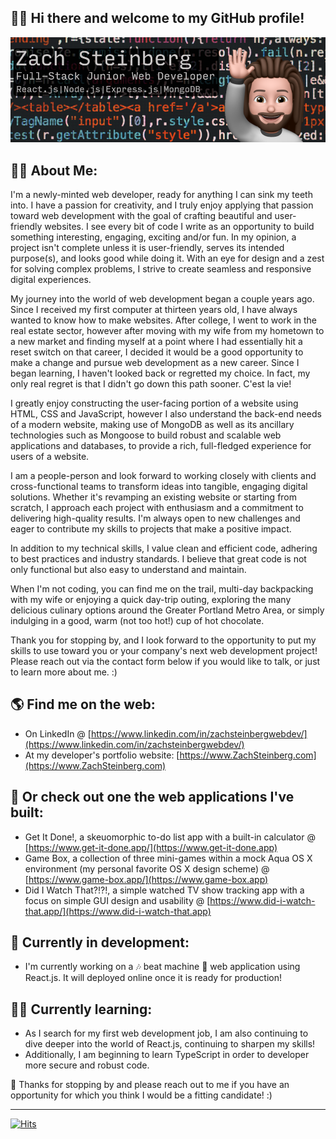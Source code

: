 ## 🙋‍♂️ Hi there and welcome to my GitHub profile!

![GitHub profile masthead banner](https://github.com/ZachSteinberg-webdev/ZachSteinberg-webdev/blob/b505b28e897c95621a049e33f64cd8d72ce22b4c/GitHub_readme_banner-reduced.png)

## 👨‍💻 About Me:

I'm a newly-minted web developer, ready for anything I can sink my teeth into. I have a passion for creativity, and I truly enjoy applying that passion toward web development with the goal of crafting beautiful and user-friendly websites.
I see every bit of code I write as an opportunity to build something interesting, engaging, exciting and/or fun. In my opinion, a project isn't complete unless it is user-friendly, serves its intended purpose(s), and looks good while doing it. With an eye for design and a zest for solving complex problems, I strive to create seamless and responsive digital experiences.

My journey into the world of web development began a couple years ago. Since I received my first computer at thirteen years old, I have always wanted to know how to make websites. After college, I went to work in the real estate sector, however after moving with my wife from my hometown to a new market and finding myself at a point where I had essentially hit a reset switch on that career, I decided it would be a good opportunity to make a change and pursue web development as a new career. Since I began learning, I haven't looked back or regretted my choice. In fact, my only real regret is that I didn't go down this path sooner. C'est la vie!

I greatly enjoy constructing the user-facing portion of a website using HTML, CSS and JavaScript, however I also understand the back-end needs of a modern website, making use of MongoDB as well as its ancillary technologies such as Mongoose to build robust and scalable web applications and databases, to provide a rich, full-fledged experience for users of a website.

I am a people-person and look forward to working closely with clients and cross-functional teams to transform ideas into tangible, engaging digital solutions. Whether it's revamping an existing website or starting from scratch, I approach each project with enthusiasm and a commitment to delivering high-quality results. I'm always open to new challenges and eager to contribute my skills to projects that make a positive impact.

In addition to my technical skills, I value clean and efficient code, adhering to best practices and industry standards. I believe that great code is not only functional but also easy to understand and maintain.

When I'm not coding, you can find me on the trail, multi-day backpacking with my wife or enjoying a quick day-trip outing, exploring the many delicious culinary options around the Greater Portland Metro Area, or simply indulging in a good, warm (not too hot!) cup of hot chocolate.

Thank you for stopping by, and I look forward to the opportunity to put my skills to use toward you or your company's next web development project! Please reach out via the contact form below if you would like to talk, or just to learn more about me. :)

## 🌎 Find me on the web:
- On LinkedIn @ [https://www.linkedin.com/in/zachsteinbergwebdev/](https://www.linkedin.com/in/zachsteinbergwebdev/)
- At my developer's portfolio website: [https://www.ZachSteinberg.com](https://www.ZachSteinberg.com)

## 👷 Or check out one the web applications I've built:
- Get It Done!, a skeuomorphic to-do list app with a built-in calculator @ [https://www.get-it-done.app/](https://www.get-it-done.app)
- Game Box, a collection of three mini-games within a mock Aqua OS X environment (my personal favorite OS X design scheme) @ [https://www.game-box.app/](https://www.game-box.app)
- Did I Watch That?!?!, a simple watched TV show tracking app with a focus on simple GUI design and usability @ [https://www.did-i-watch-that.app/](https://www.did-i-watch-that.app)

## 💪 Currently in development:
- I'm currently working on a 🎶 beat machine 🥁 web application using React.js. It will deployed online once it is ready for production!

## 👨‍🎓 Currently learning:
- As I search for my first web development job, I am also continuing to dive deeper into the world of React.js, continuing to sharpen my skills!
- Additionally, I am beginning to learn TypeScript in order to developer more secure and robust code.

👋 Thanks for stopping by and please reach out to me if you have an opportunity for which you think I would be a fitting candidate! :)

---

[![Hits](https://hits.seeyoufarm.com/api/count/incr/badge.svg?url=https%3A%2F%2Fgithub.com%2FZachSteinberg-webdev&count_bg=%23348FF6&title_bg=%23555555&icon=github.svg&icon_color=%23E7E7E7&title=Visitor+count&edge_flat=false)](https://hits.seeyoufarm.com)

<!--
**ZachSteinberg-webdev/ZachSteinberg-webdev** is a ✨ _special_ ✨ repository because its `README.md` (this file) appears on your GitHub profile.

Here are some ideas to get you started:

- 🔭 I’m currently working on ...
- 🌱 I’m currently learning ...
- 👯 I’m looking to collaborate on ...
- 🤔 I’m looking for help with ...
- 💬 Ask me about ...
- 📫 How to reach me: ...
- 😄 Pronouns: ...
- ⚡ Fun fact: ...
-->

